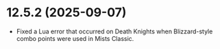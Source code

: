 # 12.5.2 (2025-09-07)

* Fixed a Lua error that occurred on Death Knights when Blizzard-style combo points were used in Mists Classic.